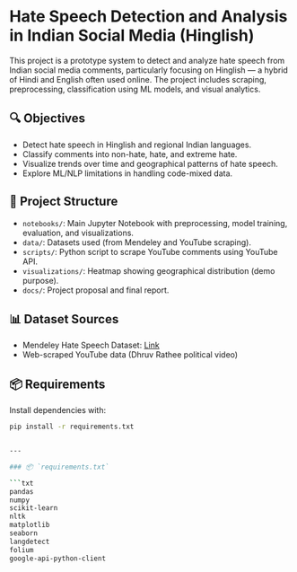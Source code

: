 # Hate Speech Detection and Analysis in Indian Social Media (Hinglish)

This project is a prototype system to detect and analyze hate speech from Indian social media comments, particularly focusing on Hinglish — a hybrid of Hindi and English often used online. The project includes scraping, preprocessing, classification using ML models, and visual analytics.

## 🔍 Objectives

- Detect hate speech in Hinglish and regional Indian languages.
- Classify comments into non-hate, hate, and extreme hate.
- Visualize trends over time and geographical patterns of hate speech.
- Explore ML/NLP limitations in handling code-mixed data.

## 📁 Project Structure

- `notebooks/`: Main Jupyter Notebook with preprocessing, model training, evaluation, and visualizations.
- `data/`: Datasets used (from Mendeley and YouTube scraping).
- `scripts/`: Python script to scrape YouTube comments using YouTube API.
- `visualizations/`: Heatmap showing geographical distribution (demo purpose).
- `docs/`: Project proposal and final report.

## 📊 Dataset Sources

- Mendeley Hate Speech Dataset: [Link](https://data.mendeley.com/datasets/snc7mxpj6t/1)
- Web-scraped YouTube data (Dhruv Rathee political video)

## 📦 Requirements

Install dependencies with:

```bash
pip install -r requirements.txt


---

### 📦 `requirements.txt`

```txt
pandas
numpy
scikit-learn
nltk
matplotlib
seaborn
langdetect
folium
google-api-python-client

